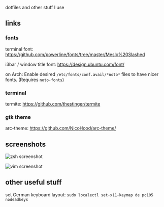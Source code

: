 dotfiles and other stuff I use

## links

### fonts
terminal font: https://github.com/powerline/fonts/tree/master/Meslo%20Slashed

i3bar / window title font: https://design.ubuntu.com/font/

on Arch: Enable desired `/etc/fonts/conf.avail/*noto*` files to have nicer fonts.
(Requires `noto-fonts`)

### terminal

termite: https://github.com/thestinger/termite

### gtk theme

arc-theme: https://github.com/NicoHood/arc-theme/

## screenshots

![zsh screenshot](https://i.imgur.com/2xeSXYb.png)

![vim screenshot](https://i.imgur.com/VltRR1U.png)

## other useful stuff
set German keyboard layout: `sudo localectl set-x11-keymap de pc105 nodeadkeys`
